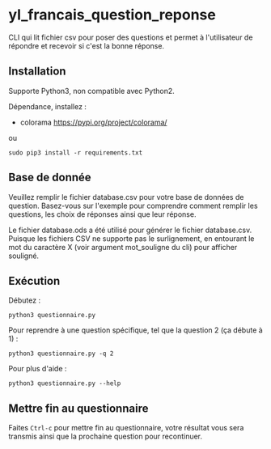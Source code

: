 # yl_francais_question_reponse

CLI qui lit fichier csv pour poser des questions et permet à l'utilisateur de répondre et recevoir si c'est la bonne
réponse.

## Installation

Supporte Python3, non compatible avec Python2.

Dépendance, installez :

- colorama https://pypi.org/project/colorama/

ou

`sudo pip3 install -r requirements.txt`

## Base de donnée

Veuillez remplir le fichier database.csv pour votre base de données de question. Basez-vous sur l'exemple pour
comprendre comment remplir les questions, les choix de réponses ainsi que leur réponse.

Le fichier database.ods a été utilisé pour générer le fichier database.csv.
Puisque les fichiers CSV ne supporte pas le surlignement, en entourant le mot du caractère X (voir argument mot_souligne
du cli) pour afficher souligné.

## Exécution

Débutez :

`python3 questionnaire.py`

Pour reprendre à une question spécifique, tel que la question 2 (ça débute à 1) :

`python3 questionnaire.py -q 2`

Pour plus d'aide :

`python3 questionnaire.py --help`

## Mettre fin au questionnaire

Faites `Ctrl-c` pour mettre fin au questionnaire, votre résultat vous sera transmis ainsi que la prochaine question pour
recontinuer.

